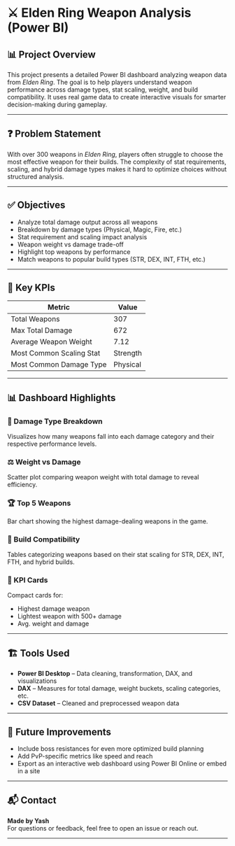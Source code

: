 # ⚔️ Elden Ring Weapon Analysis (Power BI)

## 📊 Project Overview
This project presents a detailed Power BI dashboard analyzing weapon data from *Elden Ring*. The goal is to help players understand weapon performance across damage types, stat scaling, weight, and build compatibility. It uses real game data to create interactive visuals for smarter decision-making during gameplay.

---

## ❓ Problem Statement
With over 300 weapons in *Elden Ring*, players often struggle to choose the most effective weapon for their builds. The complexity of stat requirements, scaling, and hybrid damage types makes it hard to optimize choices without structured analysis.

---

## ✅ Objectives
- Analyze total damage output across all weapons
- Breakdown by damage types (Physical, Magic, Fire, etc.)
- Stat requirement and scaling impact analysis
- Weapon weight vs damage trade-off
- Highlight top weapons by performance
- Match weapons to popular build types (STR, DEX, INT, FTH, etc.)

---

## 🧠 Key KPIs
| Metric | Value |
|--------|-------|
| Total Weapons | 307 |
| Max Total Damage | 672 |
| Average Weapon Weight | 7.12 |
| Most Common Scaling Stat | Strength |
| Most Common Damage Type | Physical |

---

## 📊 Dashboard Highlights

### 📅 Damage Type Breakdown
Visualizes how many weapons fall into each damage category and their respective performance levels.

### ⚖️ Weight vs Damage
Scatter plot comparing weapon weight with total damage to reveal efficiency.

### 🏆 Top 5 Weapons
Bar chart showing the highest damage-dealing weapons in the game.

### 💪 Build Compatibility
Tables categorizing weapons based on their stat scaling for STR, DEX, INT, FTH, and hybrid builds.

### 📌 KPI Cards
Compact cards for:
- Highest damage weapon
- Lightest weapon with 500+ damage
- Avg. weight and damage

---

## 🏗 Tools Used
- **Power BI Desktop** – Data cleaning, transformation, DAX, and visualizations
- **DAX** – Measures for total damage, weight buckets, scaling categories, etc.
- **CSV Dataset** – Cleaned and preprocessed weapon data

---

## 📝 Future Improvements
- Include boss resistances for even more optimized build planning
- Add PvP-specific metrics like speed and reach
- Export as an interactive web dashboard using Power BI Online or embed in a site

---

## 📬 Contact
**Made by Yash**  
For questions or feedback, feel free to open an issue or reach out.

---
